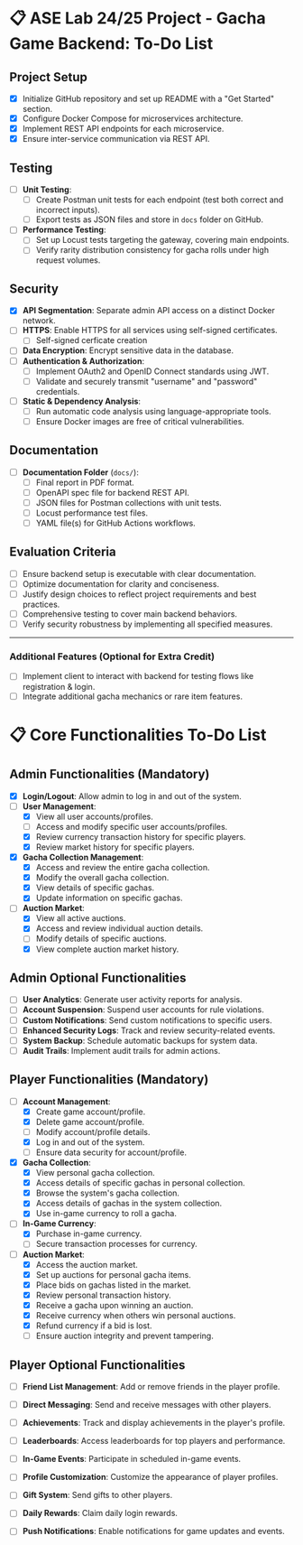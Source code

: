 # 📋 ASE Lab 24/25 Project - Gacha Game Backend: To-Do List

## Project Setup
- [x] Initialize GitHub repository and set up README with a "Get Started" section.
- [x] Configure Docker Compose for microservices architecture.
- [x] Implement REST API endpoints for each microservice.
- [x] Ensure inter-service communication via REST API.

## Testing
- [ ] **Unit Testing**:
  - [ ] Create Postman unit tests for each endpoint (test both correct and incorrect inputs).
  - [ ] Export tests as JSON files and store in `docs` folder on GitHub.
- [ ] **Performance Testing**:
  - [ ] Set up Locust tests targeting the gateway, covering main endpoints.
  - [ ] Verify rarity distribution consistency for gacha rolls under high request volumes.

## Security
- [x] **API Segmentation**: Separate admin API access on a distinct Docker network.
- [ ] **HTTPS**: Enable HTTPS for all services using self-signed certificates.
  - [ ] Self-signed cerficate creation
- [ ] **Data Encryption**: Encrypt sensitive data in the database.
- [ ] **Authentication & Authorization**:
  - [ ] Implement OAuth2 and OpenID Connect standards using JWT.
  - [ ] Validate and securely transmit "username" and "password" credentials.
- [ ] **Static & Dependency Analysis**:
  - [ ] Run automatic code analysis using language-appropriate tools.
  - [ ] Ensure Docker images are free of critical vulnerabilities.

## Documentation
- [ ] **Documentation Folder** (`docs/`):
  - [ ] Final report in PDF format.
  - [ ] OpenAPI spec file for backend REST API.
  - [ ] JSON files for Postman collections with unit tests.
  - [ ] Locust performance test files.
  - [ ] YAML file(s) for GitHub Actions workflows.

## Evaluation Criteria
- [ ] Ensure backend setup is executable with clear documentation.
- [ ] Optimize documentation for clarity and conciseness.
- [ ] Justify design choices to reflect project requirements and best practices.
- [ ] Comprehensive testing to cover main backend behaviors.
- [ ] Verify security robustness by implementing all specified measures.

---

### Additional Features (Optional for Extra Credit)
- [ ] Implement client to interact with backend for testing flows like registration & login.
- [ ] Integrate additional gacha mechanics or rare item features.

# 📋 Core Functionalities To-Do List

## Admin Functionalities (Mandatory)
- [x] **Login/Logout**: Allow admin to log in and out of the system.
- [ ] **User Management**:
  - [x] View all user accounts/profiles.
  - [ ] Access and modify specific user accounts/profiles.
  - [x] Review currency transaction history for specific players.
  - [x] Review market history for specific players.
- [x] **Gacha Collection Management**:
  - [x] Access and review the entire gacha collection.
  - [x] Modify the overall gacha collection.
  - [X] View details of specific gachas.
  - [X] Update information on specific gachas.
- [ ] **Auction Market**:
  - [x] View all active auctions.
  - [x] Access and review individual auction details.
  - [ ] Modify details of specific auctions.
  - [x] View complete auction market history.
     
## Admin Optional Functionalities
- [ ] **User Analytics**: Generate user activity reports for analysis.
- [ ] **Account Suspension**: Suspend user accounts for rule violations.
- [ ] **Custom Notifications**: Send custom notifications to specific users.
- [ ] **Enhanced Security Logs**: Track and review security-related events.
- [ ] **System Backup**: Schedule automatic backups for system data.
- [ ] **Audit Trails**: Implement audit trails for admin actions.

## Player Functionalities (Mandatory)
- [ ] **Account Management**:
  - [x] Create game account/profile.
  - [x] Delete game account/profile.
  - [ ] Modify account/profile details.
  - [x] Log in and out of the system.
  - [ ] Ensure data security for account/profile.
- [x] **Gacha Collection**:
  - [x] View personal gacha collection.
  - [x] Access details of specific gachas in personal collection.
  - [x] Browse the system's gacha collection.
  - [x] Access details of gachas in the system collection.
  - [x] Use in-game currency to roll a gacha.
- [ ] **In-Game Currency**:
  - [x] Purchase in-game currency.
  - [ ] Secure transaction processes for currency.
- [ ] **Auction Market**:
  - [x] Access the auction market.
  - [x] Set up auctions for personal gacha items.
  - [x] Place bids on gachas listed in the market.
  - [x] Review personal transaction history.
  - [x] Receive a gacha upon winning an auction.
  - [x] Receive currency when others win personal auctions.
  - [x] Refund currency if a bid is lost.
  - [ ] Ensure auction integrity and prevent tampering.
     
## Player Optional Functionalities
- [ ] **Friend List Management**: Add or remove friends in the player profile.
- [ ] **Direct Messaging**: Send and receive messages with other players.
- [ ] **Achievements**: Track and display achievements in the player's profile.
- [ ] **Leaderboards**: Access leaderboards for top players and performance.
- [ ] **In-Game Events**: Participate in scheduled in-game events.
- [ ] **Profile Customization**: Customize the appearance of player profiles.
- [ ] **Gift System**: Send gifts to other players.
- [ ] **Daily Rewards**: Claim daily login rewards.
- [ ] **Push Notifications**: Enable notifications for game updates and events.

